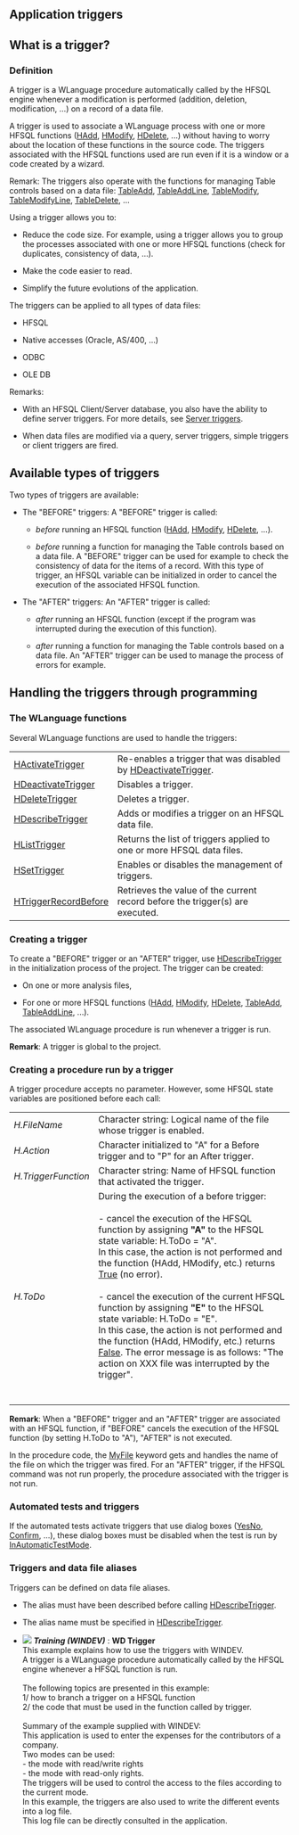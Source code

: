 


## Application triggers
			



<a name="NOTE1"></a>
<a name="NOTE1_1"></a>


## What is a trigger?
<a name="what_trigger_ELTTEXTE000275"></a>


### Definition
<a name="definition_ELTPARAGRAPHE000011"></a>

A trigger is a WLanguage procedure automatically called by the HFSQL engine whenever a modification is performed (addition, deletion, modification, ...) on a record of a data file.

A trigger is used to associate a WLanguage process with one or more HFSQL functions ([HAdd](../WDLang4/3044147.md), [HModify](../WDLang4/3044042.md), [HDelete](../WDLang4/3044018.md), ...) without having to worry about the location of these functions in the source code. The triggers associated with the HFSQL functions used are run even if it is a window or a code created by a wizard.

Remark: The triggers also operate with the functions for managing Table controls based on a data file: [TableAdd](../WDLang1/3074017.md), [TableAddLine](../WDLang1/3074006.md), [TableModify](../WDLang1/3074019.md), [TableModifyLine](../WDLang1/3074028.md), [TableDelete](../WDLang1/3074032.md), ...

Using a trigger allows you to:

- Reduce the code size. For example, using a trigger allows you to group the processes associated with one or more HFSQL functions (check for duplicates, consistency of data, ...).

- Make the code easier to read.

- Simplify the future evolutions of the application.




The triggers can be applied to all types of data files:

- HFSQL

- Native accesses (Oracle, AS/400, ...)

- ODBC

- OLE DB




Remarks: 

- With an HFSQL Client/Server database, you also have the ability to define server triggers. For more details, see [Server triggers](../WDLang4/3044369.md). 

- When data files are modified via a query, server triggers, simple triggers or client triggers are fired. 








<a name="NOTE2"></a>
<a name="NOTE2_1"></a>


## Available types of triggers
<a name="available_types_triggers_ELTTEXTE000305"></a>
Two types of triggers are available:

- The "BEFORE" triggers:
	A "BEFORE" trigger is called: 

	- *before* running an HFSQL function ([HAdd](../WDLang4/3044147.md), [HModify](../WDLang4/3044042.md), [HDelete](../WDLang4/3044018.md), ...). 

	- *before* running a function for managing the Table controls based on a data file.
			A "BEFORE" trigger can be used for example to check the consistency of data for the items of a record. With this type of trigger, an HFSQL variable can be initialized in order to cancel the execution of the associated HFSQL function.




- The "AFTER"  triggers:
	An "AFTER" trigger is called: 

	- *after* running an HFSQL function (except if the program was interrupted during the execution of this function). 

	- *after* running a function for managing the Table controls based on a data file. 
			An "AFTER" trigger can be used to manage the process of errors for example.







<a name="NOTE3"></a>
<a name="NOTE3_1"></a>


## Handling the triggers through programming
<a name="handling_the_triggers_through_programming_ELTTEXTE000329"></a>


### The WLanguage functions
<a name="the_wlanguage_functions_ELTPARAGRAPHE000112"></a>Several WLanguage functions are used to handle the triggers:



|   |   |
| --- | --- |
| [HActivateTrigger](../WDLang4/3044155.md) | Re-enables a trigger that was disabled by [HDeactivateTrigger](../WDLang4/3044089.md). |
| [HDeactivateTrigger](../WDLang4/3044089.md) | Disables a trigger. |
| [HDeleteTrigger](../WDLang4/3044090.md) | Deletes a trigger. |
| [HDescribeTrigger](../WDLang4/3044074.md) | Adds or modifies a trigger on an HFSQL data file. |
| [HListTrigger](../WDLang4/3044231.md) | Returns the list of triggers applied to one or more HFSQL data files. |
| [HSetTrigger](../WDLang4/3044065.md) | Enables or disables the management of triggers. |
| [HTriggerRecordBefore](../WDLang4/1000025873.md) | Retrieves the value of the current record before the trigger(s) are executed. |




<a name="NOTE3_2"></a>


### Creating a trigger
<a name="creating_trigger_ELTPARAGRAPHE000120"></a>

To create a "BEFORE" trigger or an "AFTER" trigger, use [HDescribeTrigger](../WDLang4/3044074.md) in the initialization process of the project. The trigger can be created:

- On one or more analysis files, 

- For one or more HFSQL functions ([HAdd](../WDLang4/3044147.md), [HModify](../WDLang4/3044042.md), [HDelete](../WDLang4/3044018.md), [TableAdd](../WDLang1/3074017.md), [TableAddLine](../WDLang1/3074006.md), ...).




The associated WLanguage procedure is run whenever a trigger is run.

**Remark**: A trigger is global to the project.
<a name="NOTE3_3"></a>


### Creating a procedure run by a trigger
<a name="creating_procedure_run_trigger_ELTPARAGRAPHE000152"></a>

A trigger procedure accepts no parameter. However, some HFSQL state variables are positioned before each call:


|   |   |
| --- | --- |
| *H.FileName* | Character string: Logical name of the file whose trigger is enabled. |
| *H.Action* | Character initialized to "A" for a Before trigger and to "P" for an After trigger. |
| *H.TriggerFunction* | Character string: Name of HFSQL function that activated the trigger. |
| *H.ToDo* | During the execution of a before trigger:<br><br>- cancel the execution of the HFSQL function by assigning **"A"** to the HFSQL state variable: H.ToDo = "A". <br>	In this case, the action is not performed and the function (HAdd, HModify, etc.) returns <u><u><u><u>True</u></u></u></u> (no error).<br><br>- cancel the execution of the current HFSQL function by assigning **"E"** to the HFSQL state variable: H.ToDo = "E". <br>	In this case, the action is not performed and the function (HAdd, HModify, etc.) returns <u><u><u><u>False</u></u></u></u>. The error message is as follows: "The action on XXX file was interrupted by the trigger".<br><br><br> |


**Remark**: When a "BEFORE" trigger and an "AFTER" trigger are associated with an HFSQL function, if "BEFORE" cancels the execution of the HFSQL function (by setting H.ToDo to "A"), "AFTER" is not executed.

In the procedure code, the [MyFile](../Motscles/1511019.md) keyword gets  and handles the name of the file on which the trigger was fired. For an "AFTER" trigger, if the HFSQL command was not run properly, the procedure associated with the trigger is not run.
<a name="NOTE3_4"></a>


### Automated tests and triggers
<a name="automated_tests_and_triggers_ELTPARAGRAPHE000199"></a>

If the automated tests activate triggers that use dialog boxes ([YesNo](../WDLang1/3021005.md), [Confirm](../WDLang1/3021007.md), ...), these dialog boxes must be disabled when the test is run by [InAutomaticTestMode](../WDLang1/3014027.md). 
<a name="NOTE3_5"></a>


### Triggers and data file aliases
<a name="triggers_and_data_file_aliases_ELTPARAGRAPHE000215"></a>

Triggers can be defined on data file aliases. 

- The alias must have been described before calling [HDescribeTrigger](../WDLang4/3044074.md).

- The alias name must be specified in [HDescribeTrigger](../WDLang4/3044074.md). 





- ![](https://doc.pcsoft.fr/en-US/images/image.awp?langid=3&name=WDTrigger.gif) ***Training (WINDEV)*** : **WD Trigger** <br>This example explains how to use the triggers with WINDEV. <br>A trigger is a WLanguage procedure automatically called by the HFSQL engine whenever a HFSQL function is run. <br><br>The following topics are presented in this example:<br>1/ how to branch a trigger on a HFSQL function<br>2/ the code that must be used in the function called by trigger.<br><br>Summary of the example supplied with WINDEV:	<br>This application is used to enter the expenses for the contributors of a company. <br>Two modes can be used:<br>- the mode with read/write rights<br>- the mode with read-only rights. <br>The triggers will be used to control the access to the files according to the current mode. <br>In this example, the triggers are also used to write the different events into a log file. <br>This log file can be directly consulted in the application.


